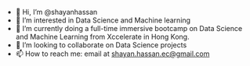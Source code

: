 - 👋 Hi, I’m @shayanhassan
- 👀 I’m interested in Data Science and Machine learning
- 🌱 I’m currently doing a full-time immersive bootcamp on Data Science and Machine Learning from Xccelerate in Hong Kong.
- 💞️ I’m looking to collaborate on Data Science projects
- 📫 How to reach me: email at shayan.hassan.ec@gmail.com

<!---
shayanhassan/shayanhassan is a ✨ special ✨ repository because its `README.md` (this file) appears on your GitHub profile.
You can click the Preview link to take a look at your changes.
--->
